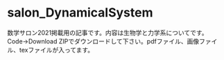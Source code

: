 # salon_DynamicalSystem
数学サロン2021掲載用の記事です。内容は生物学と力学系についてです。 Code->Download ZIPでダウンロードして下さい。pdfファイル、画像ファイル、texファイルが入ってます。

